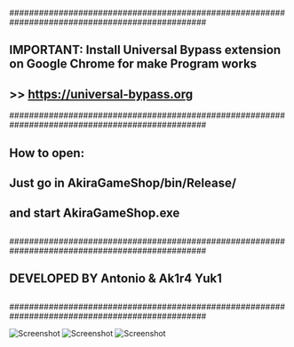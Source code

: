 ################################################################################################
## IMPORTANT: Install Universal Bypass extension on Google Chrome for make Program works      ##
## >> https://universal-bypass.org                                                            ##
################################################################################################
##                                    How to open:                                            ##
##                                                                                            ##
##                      Just go in AkiraGameShop/bin/Release/                                 ##
##                            and start AkiraGameShop.exe                                     ##
##                                                                                            ##
################################################################################################
##                                                                                            ##
##                          DEVELOPED BY Antonio & Ak1r4 Yuk1                                 ##
##                                                                                            ##
################################################################################################

![Screenshot](https://github.com/Akira96kill/Game-Index/blob/main/Screenshot%20(99).png?raw=true "Optional Title")
![Screenshot](https://github.com/Akira96kill/Game-Index/blob/main/Screenshot%20(100).png?raw=true "Optional Title")
![Screenshot](https://github.com/Akira96kill/Game-Index/blob/main/Screenshot%20(101).png?raw=true "Optional Title")



